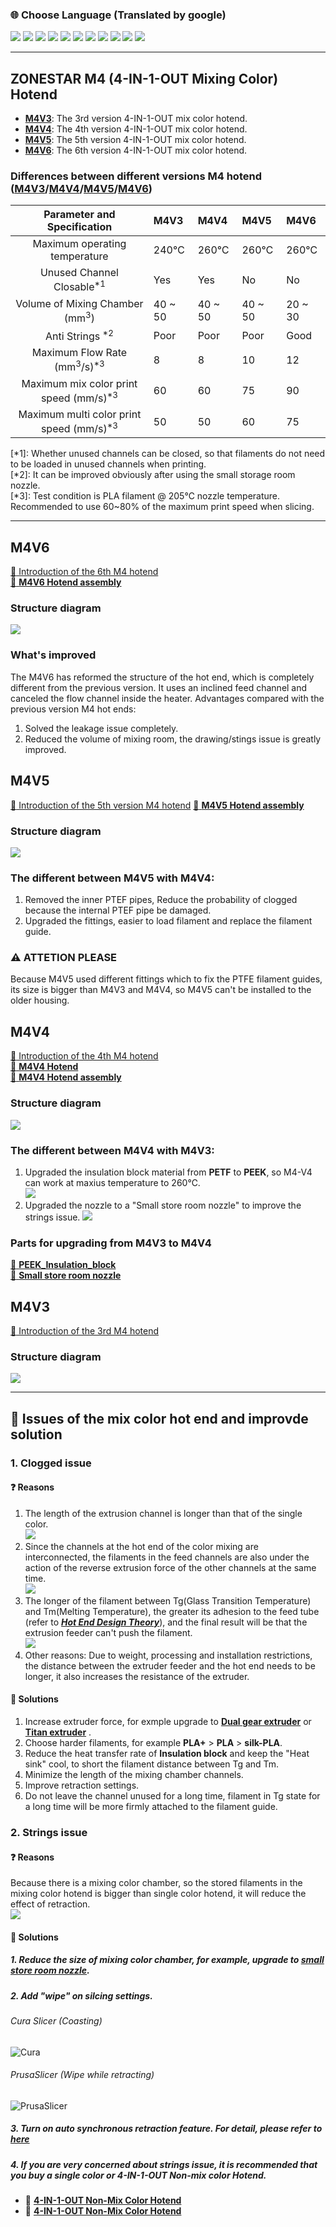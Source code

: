 ### :globe_with_meridians: Choose Language (Translated by google)
[![](../../lanpic/ES.png)](https://github-com.translate.goog/ZONESTAR3D/Upgrade-kit-guide/tree/main/HOTEND/M4%20%204-IN-1-OUT%20Mixing%20Color%20Hotend?_x_tr_sl=en&_x_tr_tl=es)
[![](../../lanpic/PT.png)](https://github-com.translate.goog/ZONESTAR3D/Upgrade-kit-guide/tree/main/HOTEND/M4%20%204-IN-1-OUT%20Mixing%20Color%20Hotend?_x_tr_sl=en&_x_tr_tl=pt)
[![](../../lanpic/FR.png)](https://github-com.translate.goog/ZONESTAR3D/Upgrade-kit-guide/tree/main/HOTEND/M4%20%204-IN-1-OUT%20Mixing%20Color%20Hotend?_x_tr_sl=en&_x_tr_tl=fr)
[![](../../lanpic/RU.png)](https://github-com.translate.goog/ZONESTAR3D/Upgrade-kit-guide/tree/main/HOTEND/M4%20%204-IN-1-OUT%20Mixing%20Color%20Hotend?_x_tr_sl=en&_x_tr_tl=ru)
[![](../../lanpic/IT.png)](https://github-com.translate.goog/ZONESTAR3D/Upgrade-kit-guide/tree/main/HOTEND/M4%20%204-IN-1-OUT%20Mixing%20Color%20Hotend?_x_tr_sl=en&_x_tr_tl=it)
[![](../../lanpic/DE.png)](https://github-com.translate.goog/ZONESTAR3D/Upgrade-kit-guide/tree/main/HOTEND/M4%20%204-IN-1-OUT%20Mixing%20Color%20Hotend?_x_tr_sl=en&_x_tr_tl=de)
[![](../../lanpic/PL.png)](https://github-com.translate.goog/ZONESTAR3D/Upgrade-kit-guide/tree/main/HOTEND/M4%20%204-IN-1-OUT%20Mixing%20Color%20Hotend?_x_tr_sl=en&_x_tr_tl=pl)
[![](../../lanpic/KR.png)](https://github-com.translate.goog/ZONESTAR3D/Upgrade-kit-guide/tree/main/HOTEND/M4%20%204-IN-1-OUT%20Mixing%20Color%20Hotend?_x_tr_sl=en&_x_tr_tl=ko)
[![](../../lanpic/JP.png)](https://github-com.translate.goog/ZONESTAR3D/Upgrade-kit-guide/tree/main/HOTEND/M4%20%204-IN-1-OUT%20Mixing%20Color%20Hotend?_x_tr_sl=en&_x_tr_tl=ja)
[![](../../lanpic/SA.png)](https://github-com.translate.goog/ZZONESTAR3D/Upgrade-kit-guide/tree/main/HOTEND/M4%20%204-IN-1-OUT%20Mixing%20Color%20Hotend?_x_tr_sl=en&_x_tr_tl=ar)
[![](../../lanpic/CN.png)](https://github-com.translate.goog/ZZONESTAR3D/Upgrade-kit-guide/tree/main/HOTEND/M4%20%204-IN-1-OUT%20Mixing%20Color%20Hotend?_x_tr_sl=en&_x_tr_tl=zh-CN)

------------
## ZONESTAR M4 (4-IN-1-OUT Mixing Color) Hotend
-  [**M4V3**](#m4v3): The 3rd version 4-IN-1-OUT mix color hotend.
-  [**M4V4**](#m4v4): The 4th version 4-IN-1-OUT mix color hotend.
-  [**M4V5**](#m4v5): The 5th version 4-IN-1-OUT mix color hotend.
-  [**M4V6**](#m4v6): The 6th version 4-IN-1-OUT mix color hotend.

### Differences between different versions M4 hotend ([M4V3](#m4v3)/[M4V4](#m4v4)/[M4V5](#m4v5)/[M4V6](#m4v6))
|           Parameter and Specification             |    M4V3       |    M4V4       |      M4V5     |      M4V6     |
|:----------------------------------------------:   |:--------------|:--------------|:--------------|:--------------|
|Maximum operating temperature                      |  240℃        |  260℃        |  260℃         |  260℃        |
|Unused Channel Closable<sup>*1</sup>               |  Yes          |  Yes          |  No           |  No           |
|Volume of Mixing Chamber (mm<sup>3</sup>)          |  40 ~ 50      |  40 ~ 50      |  40 ~ 50      |  20 ~ 30      |
|Anti Strings <sup>*2</sup>                         |  Poor         |   Poor        |  Poor         |  Good         |
|Maximum Flow Rate (mm<sup>3</sup>/s)<sup>*3</sup>  |  8            |   8           |  10           |  12           |
|Maximum mix color print speed (mm/s)<sup>*3</sup>  |  60           |   60          |  75           |  90           |
|Maximum multi color print speed (mm/s)<sup>*3</sup>|  50           |   50          |  60           |  75           |

[*1]: Whether unused channels can be closed, so that filaments do not need to be loaded in unused channels when printing.   
[*2]: It can be improved obviously after using the small storage room nozzle.     
[*3]: Test condition is PLA filament @ 205℃ nozzle temperature. Recommended to use 60~80% of the maximum print speed when slicing.     

--------------
## M4V6
[:book: Introduction of the 6th M4 hotend](./M4_V6/readme.md)  
[:gift: **M4V6 Hotend assembly**](https://www.aliexpress.com/item/1005004547646195.html) 
### Structure diagram
![](./M4_V6/M4V6_2.JPG)
### What's improved
The M4V6 has reformed the structure of the hot end, which is completely different from the previous version. It uses an inclined feed channel and canceled the flow channel inside the heater. Advantages compared with the previous version M4 hot ends:
1. Solved the leakage issue completely.
2. Reduced the volume of mixing room, the drawing/stings issue is greatly improved.

## M4V5
[:book: Introduction of the 5th version M4 hotend](./M4_V5/readme.md)
[:gift: **M4V5 Hotend assembly**](https://www.aliexpress.com/item/1005001581641783.html) 

### Structure diagram
![](./M4_V5/M4V5.jpg)
### The different between **M4V5** with **M4V4**:  
1. Removed the inner PTEF pipes, Reduce the probability of clogged because the internal PTEF pipe be damaged.   
2. Upgraded the fittings, easier to load filament and replace the filament guide. 
### :warning: ATTETION PLEASE
Because M4V5 used different fittings which to fix the PTFE filament guides, its size is bigger than M4V3 and M4V4, so M4V5 can't be installed to the older housing.   

## M4V4
[:book: Introduction of the 4th M4 hotend](./M4_V3_V4/readme.md)      
[:gift: **M4V4 Hotend**](https://www.aliexpress.com/item/1005002124027691.html)  
[:gift: **M4V4 Hotend assembly**](https://www.aliexpress.com/item/1005001581641783.html) 

### Structure diagram
![](./M4_V3_V4/M4_V4.jpg)
### The different between  **M4V4** with **M4V3**:  
1. Upgraded the insulation block material from **PETF** to **PEEK**, so M4-V4 can work at maxius temperature to 260℃.  
![](./M4_V3_V4/PEEK_Insulation_block.jpg)
2. Upgraded the nozzle to a "Small store room nozzle" to improve the strings issue.
![](./M4_V3_V4/small_store_room_nozzle.jpg)  

### Parts for upgrading from M4V3 to M4V4
[:gift: **PEEK_Insulation_block**](https://www.aliexpress.com/item/1005002124027691.html)  
[:gift: **Small store room nozzle**](https://www.aliexpress.com/item/1005001447928770.html)

## M4V3
[:book: Introduction of the 3rd M4 hotend](./M4_V3_V4/readme.md)
### Structure diagram
![](./M4_V3_V4/M4_V3.jpg)

-----------
## :bug: Issues of the mix color hot end and improvde solution
### 1. Clogged issue
#### :question: Reasons
1. The length of the extrusion channel is longer than that of the single color.   
![](Issue_mixing_1.jpg)       
2. Since the channels at the hot end of the color mixing are interconnected, the filaments in the feed channels are also under the action of the reverse extrusion force of the other channels at the same time.  
![](Issue_mixing_2.jpg)    
3. The longer of the filament between Tg(Glass Transition Temperature) and Tm(Melting Temperature), the greater its adhesion to the feed tube (refer to [***Hot End Design Theory***](https://reprap.org/wiki/Hot_End_Design_Theory)), and the final result will be that the extrusion feeder can't push the filament.  
![](Issue_mixing_3.jpg)   
4. Other reasons: Due to weight, processing and installation restrictions, the distance between the extruder feeder and the hot end needs to be longer, it also increases the resistance of the extruder.  
#### :pill: Solutions 
1. Increase extruder force, for exmple upgrade to [**Dual gear extruder**](https://www.aliexpress.com/item/1005003473360998.html) or [**Titan extruder**](https://www.aliexpress.com/item/1005001678239017.html) .  
2. Choose harder filaments, for example **PLA+** > **PLA** > **silk-PLA**.  
3. Reduce the heat transfer rate of **Insulation block** and keep the "Heat sink" cool, to short the filament distance between Tg and Tm.  
4. Minimize the length of the mixing chamber channels.   
5. Improve retraction settings.  
6. Do not leave the channel unused for a long time, filament in Tg state for a long time will be more firmly attached to the filament guide.
 
### 2. Strings issue
#### :question: Reasons
Because there is a mixing color chamber, so the stored filaments in the mixing color hotend is bigger than single color hotend, it will reduce the effect of retraction.  
![](Issue_mixing_4.jpg)   
#### :pill: Solutions  
##### 1. Reduce the size of mixing color chamber, for example, upgrade to [**small store room nozzle**](https://www.aliexpress.com/item/1005001447928770.html).  
##### 2. Add "wipe" on silcing settings.
###### Cura Slicer (Coasting)
![Cura](curawipe.png)
###### PrusaSlicer (Wipe while retracting)
![PrusaSlicer](prusawipe.png)
##### 3. Turn on auto synchronous retraction feature. For detail, please refer to [**here**](https://github.com/ZONESTAR3D/Upgrade-kit-guide/tree/main/HOTEND/M4%20%204-IN-1-OUT%20Mixing%20Color%20Hotend/Example#turn-on-the-function-on-lcd-screen)
##### 4. If you are very concerned about strings issue, it is recommended that you buy a single color or 4-IN-1-OUT Non-mix color Hotend.
- :book: [**4-IN-1-OUT Non-Mix Color Hotend**](../E4%204-IN-1-OUT%20Non-Mixing%20Color%20Hotend/example/readme.md)
- :gift: [**4-IN-1-OUT Non-Mix Color Hotend**](https://www.aliexpress.com/item/1005002951777699.html)




